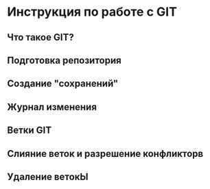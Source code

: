 # Инструкция по работе с GIT

## Что такое GIT?

## Подготовка репозитория

## Создание "сохранений"

## Журнал изменения

## Ветки GIT

## Слияние веток и разрешение конфликторв

## Удаление ветокЫ